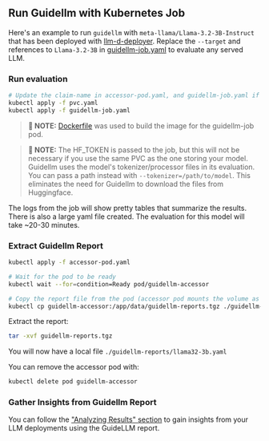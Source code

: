## Run Guidellm with Kubernetes Job

Here's an example to run `guidellm` with `meta-llama/Llama-3.2-3B-Instruct` that has been deployed with
[llm-d-deployer](https://github.com/neuralmagic/llm-d-deployer/blob/main/quickstart/README-minikube.md).
Replace the `--target` and references to `Llama-3.2-3B` in [guidellm-job.yaml](./guidellm-job.yaml) to evaluate any served LLM.

### Run evaluation

```bash
# Update the claim-name in accessor-pod.yaml, and guidellm-job.yaml if using a different pvc-name
kubectl apply -f pvc.yaml
kubectl apply -f guidellm-job.yaml
```

> **📝 NOTE:** [Dockerfile](./Dockerfile) was used to build the image for the guidellm-job pod.

> **📝 NOTE:** The HF_TOKEN is passed to the job, but this will not be necessary if you use the same PVC as the one storing your model.
> Guidellm uses the model's tokenizer/processor files in its evaluation. You can pass a path instead with `--tokenizer=/path/to/model`.
> This eliminates the need for Guidellm to download the files from Huggingface.

The logs from the job will show pretty tables that summarize the results. There is also a large yaml file created. The evaluation for this model
will take ~20-30 minutes.

### Extract Guidellm Report

```bash
kubectl apply -f accessor-pod.yaml

# Wait for the pod to be ready
kubectl wait --for=condition=Ready pod/guidellm-accessor

# Copy the report file from the pod (accessor pod mounts the volume as read-only)
kubectl cp guidellm-accessor:/app/data/guidellm-reports.tgz ./guidellm-reports.tgz
```

Extract the report:

```bash
tar -xvf guidellm-reports.tgz
```

You will now have a local file `./guidellm-reports/llama32-3b.yaml`

You can remove the accessor pod with:

```bash
kubectl delete pod guidellm-accessor
```

### Gather Insights from Guidellm Report

You can follow the ["Analyzing Results" section](../example-analysis/README.md#analyzing-results) to gain insights from your LLM
deployments using the GuideLLM report.
